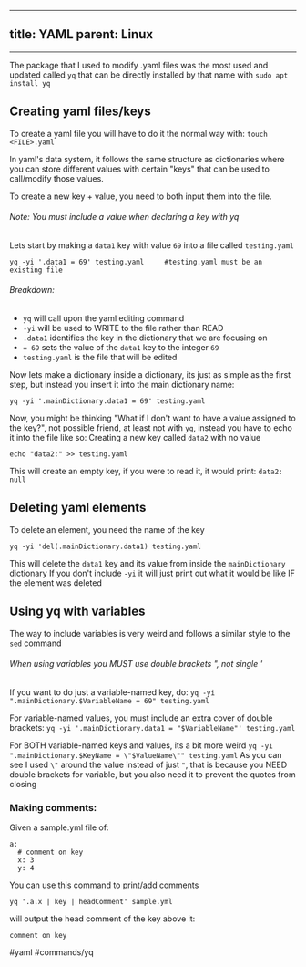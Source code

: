 
---
title: YAML
parent: Linux
---
___
The package that I used to modify .yaml files was the most used and updated called `yq` that can be directly installed by that name with `sudo apt install yq`

## Creating yaml files/keys
To create a yaml file you will have to do it the normal way with:
`touch <FILE>.yaml`

In yaml's data system, it follows the same structure as dictionaries where you can store different values with certain "keys" that can be used to call/modify those values.

To create a new key + value, you need to both input them into the file.	
###### Note: You must include a value when declaring a key with yq
Lets start by making a `data1` key with value `69` into a file called `testing.yaml`

`yq -yi '.data1 = 69' testing.yaml     #testing.yaml must be an existing file`
###### Breakdown:
- `yq` will call upon the yaml editing command
- `-yi` will be used to WRITE to the file rather than READ
- `.data1` identifies the key in the dictionary that we are focusing on
- `= 69` sets the value of the `data1` key to the integer `69`
- `testing.yaml` is the file that will be edited

Now lets make a dictionary inside a dictionary, its just as simple as the first step, but instead you insert it into the main dictionary name:

`yq -yi '.mainDictionary.data1 = 69' testing.yaml`

Now, you might be thinking "What if I don't want to have a value assigned to the key?", not possible friend, at least not with `yq`, instead you have to echo it into the file like so:
Creating a new key called `data2` with no value

`echo "data2:" >> testing.yaml`

This will create an empty key, if you were to read it, it would print:
`data2: null`

## Deleting yaml elements
To delete an element, you need the name of the key

`yq -yi 'del(.mainDictionary.data1) testing.yaml`

This will delete the `data1` key and its value from inside the `mainDictionary` dictionary
If you don't include `-yi` it will just print out what it would be like IF the element was deleted

## Using yq with variables
The way to include variables is very weird and follows a similar style to the `sed` command

###### When using variables you MUST use double brackets ", not single '
If you want to do just a variable-named key, do:
`yq -yi ".mainDictionary.$VariableName = 69" testing.yaml`

For variable-named values, you must include an extra cover of double brackets:
`yq -yi '.mainDictionary.data1 = "$VariableName"' testing.yaml`

For BOTH variable-named keys and values, its a bit more weird
`yq -yi ".mainDictionary.$KeyName = \"$ValueName\"" testing.yaml`
As you can see I used `\"` around the value instead of just `"`, that is because you NEED double brackets for variable, but you also need it to prevent the quotes from closing
### Making comments:
Given a sample.yml file of:

```
a:
  # comment on key
  x: 3
  y: 4
```

You can use this command to print/add comments

```
yq '.a.x | key | headComment' sample.yml
```

will output the head comment of the key above it:

```
comment on key
```




#yaml #commands/yq
